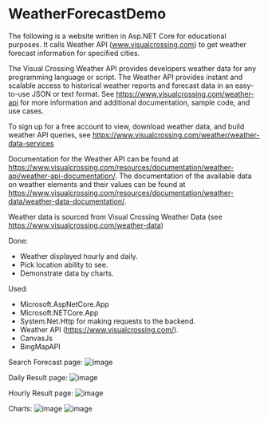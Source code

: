 # WeatherForecastDemo

The following is a website written in Asp.NET Core for educational purposes. It calls Weather API (www.visualcrossing.com) to get weather forecast information for specified cities.

The Visual Crossing Weather API provides developers weather data for any programming language or script. The Weather API provides instant and scalable access to historical weather reports and forecast data in an easy-to-use JSON or text format. See https://www.visualcrossing.com/weather-api for more information and additional documentation, sample code, and use cases.

To sign up for a free account to view, download weather data, and build weather API queries, see https://www.visualcrossing.com/weather/weather-data-services

Documentation for the Weather API can be found at https://www.visualcrossing.com/resources/documentation/weather-api/weather-api-documentation/. The documentation of the available data on weather elements and their values can be found at https://www.visualcrossing.com/resources/documentation/weather-data/weather-data-documentation/.

Weather data is sourced from Visual Crossing Weather Data (see https://www.visualcrossing.com/weather-data)

Done:
- Weather displayed hourly and daily.
- Pick location ability to see.
- Demonstrate data by charts.

Used:

- Microsoft.AspNetCore.App
- Microsoft.NETCore.App
- System.Net.Http for making requests to the backend.
- Weather API (https://www.visualcrossing.com/).
- CanvasJs
- BingMapAPI

Search Forecast page:
![image](https://github.com/vinhvu01/WeatherForecastDemo/assets/53502920/a9a55a39-f8de-49b6-adcd-5c86f4674d05)

Daily Result page:
![image](https://github.com/vinhvu01/WeatherForecastDemo/assets/53502920/0cd3b69c-fc59-4b75-9a28-3bfe9f783a58)

Hourly Result page:
![image](https://github.com/vinhvu01/WeatherForecastDemo/assets/53502920/b42904bd-52ec-40fd-bdbd-55fb6cd16a30)

Charts:
![image](https://github.com/vinhvu01/WeatherForecastDemo/assets/53502920/2746112b-f30f-45d2-b1dc-ae328bcbc837)
![image](https://github.com/vinhvu01/WeatherForecastDemo/assets/53502920/72bf3396-1f62-4443-9b8e-0c01a877d07c)




